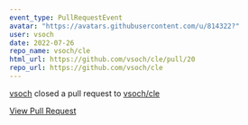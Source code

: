 ```yaml
---
event_type: PullRequestEvent
avatar: "https://avatars.githubusercontent.com/u/814322?"
user: vsoch
date: 2022-07-26
repo_name: vsoch/cle
html_url: https://github.com/vsoch/cle/pull/20
repo_url: https://github.com/vsoch/cle
---
```


<a href='https://github.com/vsoch' target='_blank'>vsoch</a> closed a pull request to <a href='https://github.com/vsoch/cle' target='_blank'>vsoch/cle</a>

<a href='https://github.com/vsoch/cle/pull/20' target='_blank'>View Pull Request</a>